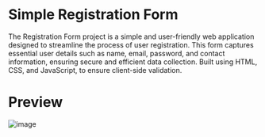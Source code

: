 # Simple Registration Form
The Registration Form project is a simple and user-friendly web application designed to streamline the process of user registration. 
This form captures essential user details such as name, email, password, and contact information, ensuring secure and efficient data collection. 
Built using HTML, CSS, and JavaScript, to ensure client-side validation. 

# Preview

![image](https://github.com/selamhabtewold/firstrepo/assets/125498535/691a39a7-1c97-47ac-aa05-41e78c1e170e)
